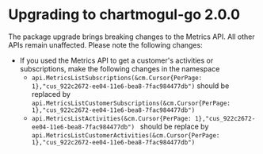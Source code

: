 # Upgrading to chartmogul-go 2.0.0

The package upgrade brings breaking changes to the Metrics API. All other APIs remain unaffected. Please note the following changes:

* If you used the Metrics API to get a customer's activities or subscriptions, make the following changes in the namespace
  - `api.MetricsListSubscriptions(&cm.Cursor{PerPage: 1},"cus_922c2672-ee04-11e6-bea8-7fac984477db")` should be replaced by `api.MetricsListCustomerSubscriptions(&cm.Cursor{PerPage: 1},"cus_922c2672-ee04-11e6-bea8-7fac984477db")`
  - `api.MetricsListActivities(&cm.Cursor{PerPage: 1},"cus_922c2672-ee04-11e6-bea8-7fac984477db")
` should be replace by `api.MetricsListCustomerActivities(&cm.Cursor{PerPage: 1},"cus_922c2672-ee04-11e6-bea8-7fac984477db")`


